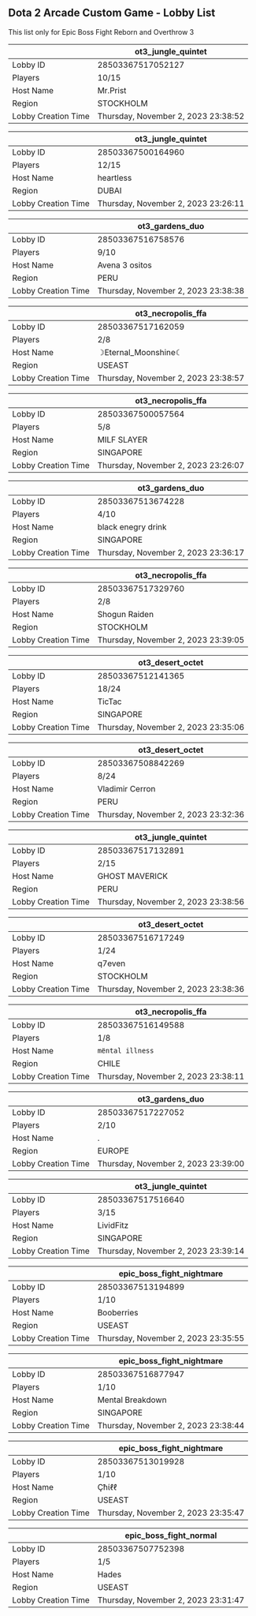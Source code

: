 ## Dota 2 Arcade Custom Game - Lobby List

This list only for Epic Boss Fight Reborn and Overthrow 3

|  | ot3_jungle_quintet |
| ------ | ------ |
| Lobby ID | 28503367517052127 |
| Players | 10/15 |
| Host Name | Mr.Prist |
| Region | STOCKHOLM |
| Lobby Creation Time | Thursday, November 2, 2023 23:38:52 |


|  | ot3_jungle_quintet |
| ------ | ------ |
| Lobby ID | 28503367500164960 |
| Players | 12/15 |
| Host Name | heartless |
| Region | DUBAI |
| Lobby Creation Time | Thursday, November 2, 2023 23:26:11 |


|  | ot3_gardens_duo |
| ------ | ------ |
| Lobby ID | 28503367516758576 |
| Players | 9/10 |
| Host Name | Avena 3 ositos |
| Region | PERU |
| Lobby Creation Time | Thursday, November 2, 2023 23:38:38 |


|  | ot3_necropolis_ffa |
| ------ | ------ |
| Lobby ID | 28503367517162059 |
| Players | 2/8 |
| Host Name | ☽Eternal_Moonshine☾ |
| Region | USEAST |
| Lobby Creation Time | Thursday, November 2, 2023 23:38:57 |


|  | ot3_necropolis_ffa |
| ------ | ------ |
| Lobby ID | 28503367500057564 |
| Players | 5/8 |
| Host Name | MILF SLAYER |
| Region | SINGAPORE |
| Lobby Creation Time | Thursday, November 2, 2023 23:26:07 |


|  | ot3_gardens_duo |
| ------ | ------ |
| Lobby ID | 28503367513674228 |
| Players | 4/10 |
| Host Name | black enegry drink |
| Region | SINGAPORE |
| Lobby Creation Time | Thursday, November 2, 2023 23:36:17 |


|  | ot3_necropolis_ffa |
| ------ | ------ |
| Lobby ID | 28503367517329760 |
| Players | 2/8 |
| Host Name | Shogun Raiden |
| Region | STOCKHOLM |
| Lobby Creation Time | Thursday, November 2, 2023 23:39:05 |


|  | ot3_desert_octet |
| ------ | ------ |
| Lobby ID | 28503367512141365 |
| Players | 18/24 |
| Host Name | TicTac |
| Region | SINGAPORE |
| Lobby Creation Time | Thursday, November 2, 2023 23:35:06 |


|  | ot3_desert_octet |
| ------ | ------ |
| Lobby ID | 28503367508842269 |
| Players | 8/24 |
| Host Name | Vladimir Cerron |
| Region | PERU |
| Lobby Creation Time | Thursday, November 2, 2023 23:32:36 |


|  | ot3_jungle_quintet |
| ------ | ------ |
| Lobby ID | 28503367517132891 |
| Players | 2/15 |
| Host Name | GHOST MAVERICK |
| Region | PERU |
| Lobby Creation Time | Thursday, November 2, 2023 23:38:56 |


|  | ot3_desert_octet |
| ------ | ------ |
| Lobby ID | 28503367516717249 |
| Players | 1/24 |
| Host Name | q7even |
| Region | STOCKHOLM |
| Lobby Creation Time | Thursday, November 2, 2023 23:38:36 |


|  | ot3_necropolis_ffa |
| ------ | ------ |
| Lobby ID | 28503367516149588 |
| Players | 1/8 |
| Host Name | `mёntal illness` |
| Region | CHILE |
| Lobby Creation Time | Thursday, November 2, 2023 23:38:11 |


|  | ot3_gardens_duo |
| ------ | ------ |
| Lobby ID | 28503367517227052 |
| Players | 2/10 |
| Host Name | . |
| Region | EUROPE |
| Lobby Creation Time | Thursday, November 2, 2023 23:39:00 |


|  | ot3_jungle_quintet |
| ------ | ------ |
| Lobby ID | 28503367517516640 |
| Players | 3/15 |
| Host Name | LividFitz |
| Region | SINGAPORE |
| Lobby Creation Time | Thursday, November 2, 2023 23:39:14 |


|  | epic_boss_fight_nightmare |
| ------ | ------ |
| Lobby ID | 28503367513194899 |
| Players | 1/10 |
| Host Name | Booberries |
| Region | USEAST |
| Lobby Creation Time | Thursday, November 2, 2023 23:35:55 |


|  | epic_boss_fight_nightmare |
| ------ | ------ |
| Lobby ID | 28503367516877947 |
| Players | 1/10 |
| Host Name | Mental Breakdown |
| Region | SINGAPORE |
| Lobby Creation Time | Thursday, November 2, 2023 23:38:44 |


|  | epic_boss_fight_nightmare |
| ------ | ------ |
| Lobby ID | 28503367513019928 |
| Players | 1/10 |
| Host Name | Çħίℓℓ |
| Region | USEAST |
| Lobby Creation Time | Thursday, November 2, 2023 23:35:47 |


|  | epic_boss_fight_normal |
| ------ | ------ |
| Lobby ID | 28503367507752398 |
| Players | 1/5 |
| Host Name | Hades |
| Region | USEAST |
| Lobby Creation Time | Thursday, November 2, 2023 23:31:47 |


